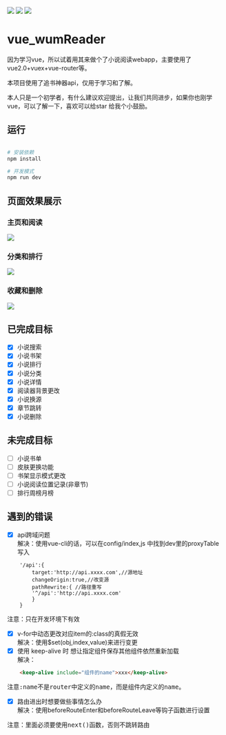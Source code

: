 ![](https://img.shields.io/badge/vue-2.5.2-4EDD96.svg) ![](https://img.shields.io/badge/vuex-3.0.1-69D3E3.svg)  ![](https://img.shields.io/badge/axios-0.17.1-56DD7F.svg) 

# vue_wumReader

因为学习vue，所以试着用其来做个了小说阅读webapp，主要使用了vue2.0+vuex+vue-router等。

本项目使用了追书神器api，仅用于学习和了解。

本人只是一个初学者，有什么建议欢迎提出，让我们共同进步，如果你也刚学vue，可以了解一下，喜欢可以给star
给我个小鼓励。

## 运行

``` bash

# 安装依赖
npm install

# 开发模式
npm run dev

```

## 页面效果展示

### 主页和阅读

![](https://github.com/windjourney/vue-wumReader/blob/master/pic/Animation1.gif) 

### 分类和排行

![](https://github.com/windjourney/vue-wumReader/blob/master/pic/Animation2.gif) 

### 收藏和删除

![](https://github.com/windjourney/vue-wumReader/blob/master/pic/Animation3.gif) 

## 已完成目标

- [x] 小说搜索
- [x] 小说书架
- [x] 小说排行
- [x] 小说分类
- [x] 小说详情
- [x] 阅读器背景更改
- [x] 小说换源
- [x] 章节跳转
- [x] 小说删除

## 未完成目标

- [ ] 小说书单
- [ ] 皮肤更换功能
- [ ] 书架显示模式更改
- [ ] 小说阅读位置记录(非章节)
- [ ] 排行周榜月榜

## 遇到的错误

- [x] api跨域问题<br>
		解决：使用vue-cli的话，可以在config/index,js 中找到dev里的proxyTable 写入
```javacript		
	'/api':{
		target:'http://api.xxxx.com',//源地址
		changeOrigin:true,//改变源
		pathRewrite:{ //路径重写
		'^/api':'http://api.xxxx.com'
		}
	} 
```

<pre>注意：只在开发环境下有效</pre>
- [x] v-for中动态更改对应item的:class的真假无效<br>
		解决：使用$set(obj,index,value)来进行变更<br>
- [x] 使用 keep-alive 时 想让指定组件保存其他组件依然重新加载<br>
		解决：
```html
	<keep-alive include="组件的name">xxx</keep-alive>
```
<pre>注意:name不是router中定义的name，而是组件内定义的name。</pre>
- [x] 路由进出时想要做些事情怎么办<br>
		解决：使用beforeRouteEnter和beforeRouteLeave等钩子函数进行设置<br>
<pre>注意：里面必须要使用next()函数，否则不跳转路由</pre>	